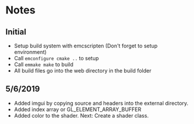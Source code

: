 # Notes

## Initial
- Setup build system with emcscripten (Don't forget to setup environment)
- Call `emconfigure cmake ..` to setup
- Call `emmake make` to build
- All build files go into the web directory in the build folder 

## 5/6/2019
- Added imgui by copying source and headers into the external directory.
- Added index array or GL_ELEMENT_ARRAY_BUFFER
- Added color to the shader.
Next: Create a shader class.
